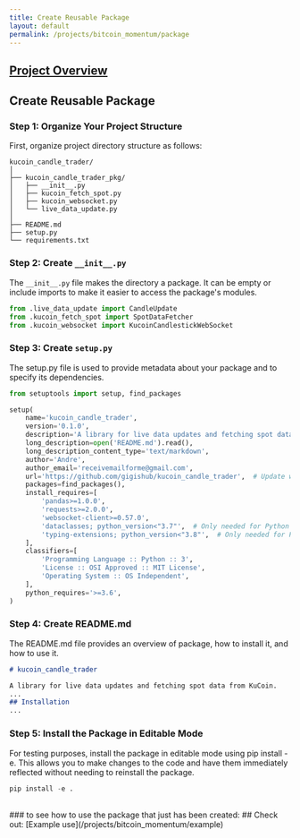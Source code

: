 ```yaml
---
title: Create Reusable Package
layout: default
permalink: /projects/bitcoin_momentum/package
---
```

## [Project Overview](/projects/real_time_candles/)

## **Create Reusable Package**

### Step 1: Organize Your Project Structure

First, organize project directory structure as follows:

```
kucoin_candle_trader/
│
├── kucoin_candle_trader_pkg/
│   ├── __init__.py
│   ├── kucoin_fetch_spot.py
│   ├── kucoin_websocket.py
│   └── live_data_update.py
│
├── README.md
├── setup.py
└── requirements.txt
```

### Step 2: Create `__init__.py`





The `__init__.py` file makes the directory a package. It can be empty or include imports to make it easier to access the package's modules.

```python
from .live_data_update import CandleUpdate
from .kucoin_fetch_spot import SpotDataFetcher
from .kucoin_websocket import KucoinCandlestickWebSocket
```

### Step 3: Create `setup.py`



The setup.py file is used to provide metadata about your package and to specify its dependencies.

```python
from setuptools import setup, find_packages

setup(
    name='kucoin_candle_trader',
    version='0.1.0',
    description='A library for live data updates and fetching spot data from KuCoin',
    long_description=open('README.md').read(),
    long_description_content_type='text/markdown',
    author='Andre',
    author_email='receivemailforme@gmail.com',
    url='https://github.com/gigishub/kucoin_candle_trader',  # Update with your repository URL
    packages=find_packages(),
    install_requires=[
        'pandas>=1.0.0',
        'requests>=2.0.0',
        'websocket-client>=0.57.0',
        'dataclasses; python_version<"3.7"',  # Only needed for Python versions < 3.7
        'typing-extensions; python_version<"3.8"',  # Only needed for Python versions < 3.8
    ],
    classifiers=[
        'Programming Language :: Python :: 3',
        'License :: OSI Approved :: MIT License',
        'Operating System :: OS Independent',
    ],
    python_requires='>=3.6',
)
```

### Step 4: Create README.md



The README.md file provides an overview of package, how to install it, and how to use it.

```markdown
# kucoin_candle_trader

A library for live data updates and fetching spot data from KuCoin.
...
## Installation
...
```

### Step 5: Install the Package in Editable Mode
For testing purposes, install the package in editable mode using pip install -e. This allows you to make changes to the code and have them immediately reflected without needing to reinstall the package.

```python
pip install -e .
```
<br>
### to see how to use the package that just has been created:
##  Check out: [Example use](/projects/bitcoin_momentum/example)